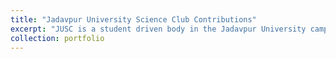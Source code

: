 ```yaml
---
title: "Jadavpur University Science Club Contributions"
excerpt: "JUSC is a student driven body in the Jadavpur University campus that hosts science fairs, hosts robotics competition, builds robots, and computer vision applications. <br/><img src='https://github.com/jasorsi13/jasorsi.github.io/blob/master/images/jusc_logo.png'>"
collection: portfolio
---
```


